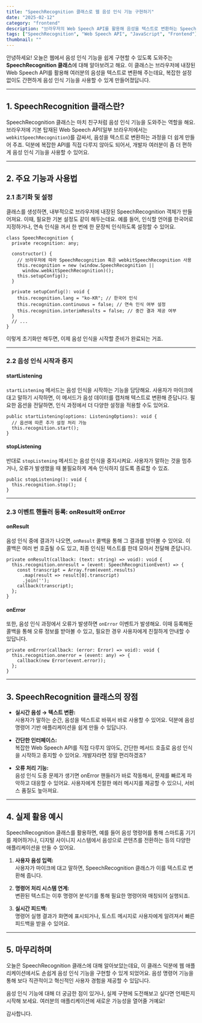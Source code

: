 ```yaml
---
title: "SpeechRecognition 클래스로 웹 음성 인식 기능 구현하기"
date: "2025-02-12"
category: "frontend"
description: "브라우저의 Web Speech API를 활용해 음성을 텍스트로 변환하는 SpeechRecognition 클래스에 대해 알아보고, 그 주요 기능과 사용법을 소개하는 가이드입니다."
tags: ["SpeechRecognition", "Web Speech API", "JavaScript", "Frontend"]
thumbnail: ""
---
```


안녕하세요! 오늘은 웹에서 음성 인식 기능을 쉽게 구현할 수 있도록 도와주는 **SpeechRecognition 클래스**에 대해 알아보려고 해요. 이 클래스는 브라우저에 내장된 Web Speech API를 활용해 여러분의 음성을 텍스트로 변환해 주는데요, 복잡한 설정 없이도 간편하게 음성 인식 기능을 사용할 수 있게 만들어졌답니다.

---

## 1. SpeechRecognition 클래스란?

SpeechRecognition 클래스는 마치 친구처럼 음성 인식 기능을 도와주는 역할을 해요. 브라우저에 기본 탑재된 Web Speech API(일부 브라우저에서는 `webkitSpeechRecognition`)를 감싸서, 음성을 텍스트로 변환하는 과정을 더 쉽게 만들어 주죠. 덕분에 복잡한 API를 직접 다루지 않아도 되어서, 개발자 여러분이 좀 더 편하게 음성 인식 기능을 사용할 수 있어요.

---

## 2. 주요 기능과 사용법

### 2.1 초기화 및 설정

클래스를 생성하면, 내부적으로 브라우저에 내장된 SpeechRecognition 객체가 만들어져요. 이때, 필요한 기본 설정도 같이 해두는데요. 예를 들어, 인식할 언어를 한국어로 지정하거나, 연속 인식을 꺼서 한 번에 한 문장씩 인식하도록 설정할 수 있어요.

```tsx
class SpeechRecognition {
  private recognition: any;

  constructor() {
    // 브라우저에 따라 SpeechRecognition 혹은 webkitSpeechRecognition 사용
    this.recognition = new (window.SpeechRecognition ||
      window.webkitSpeechRecognition)();
    this.setupConfig();
  }

  private setupConfig(): void {
    this.recognition.lang = "ko-KR"; // 한국어 인식
    this.recognition.continuous = false; // 연속 인식 여부 설정
    this.recognition.interimResults = false; // 중간 결과 제공 여부
  }
  // ...
}
```

이렇게 초기화만 해두면, 이제 음성 인식을 시작할 준비가 완료되는 거죠.

---

### 2.2 음성 인식 시작과 중지

#### **startListening**

`startListening` 메서드는 음성 인식을 시작하는 기능을 담당해요. 사용자가 마이크에 대고 말하기 시작하면, 이 메서드가 음성 데이터를 캡처해 텍스트로 변환해 준답니다. 필요한 옵션을 전달하면, 인식 과정에서 더 다양한 설정을 적용할 수도 있어요.

```tsx
public startListening(options: ListeningOptions): void {
  // 옵션에 따른 추가 설정 처리 가능
  this.recognition.start();
}
```

#### **stopListening**

반대로 `stopListening` 메서드는 음성 인식을 중지시켜요. 사용자가 말하는 것을 멈추거나, 오류가 발생했을 때 불필요하게 계속 인식하지 않도록 종료할 수 있죠.

```tsx
public stopListening(): void {
  this.recognition.stop();
}
```

---

### 2.3 이벤트 핸들러 등록: onResult와 onError

#### **onResult**

음성 인식 중에 결과가 나오면, `onResult` 콜백을 통해 그 결과를 받아볼 수 있어요. 이 콜백은 여러 번 호출될 수도 있고, 최종 인식된 텍스트를 한데 모아서 전달해 준답니다.

```tsx
private onResult(callback: (text: string) => void): void {
  this.recognition.onresult = (event: SpeechRecognitionEvent) => {
    const transcript = Array.from(event.results)
      .map(result => result[0].transcript)
      .join('');
    callback(transcript);
  };
}
```

#### **onError**

또한, 음성 인식 과정에서 오류가 발생하면 `onError` 이벤트가 발생해요. 이때 등록해둔 콜백을 통해 오류 정보를 받아볼 수 있고, 필요한 경우 사용자에게 친절하게 안내할 수 있답니다.

```tsx
private onError(callback: (error: Error) => void): void {
  this.recognition.onerror = (event: any) => {
    callback(new Error(event.error));
  };
}
```

---

## 3. SpeechRecognition 클래스의 장점

- **실시간 음성 → 텍스트 변환:**  
  사용자가 말하는 순간, 음성을 텍스트로 바꿔서 바로 사용할 수 있어요. 덕분에 음성 명령어 기반 애플리케이션을 쉽게 만들 수 있답니다.

- **간단한 인터페이스:**  
  복잡한 Web Speech API를 직접 다루지 않아도, 간단한 메서드 호출로 음성 인식을 시작하고 중지할 수 있어요. 개발자라면 정말 편리하겠죠?

- **오류 처리 기능:**  
  음성 인식 도중 문제가 생기면 onError 핸들러가 바로 작동해서, 문제를 빠르게 파악하고 대응할 수 있어요. 사용자에게 친절한 에러 메시지를 제공할 수 있으니, 서비스 품질도 높아져요.

---

## 4. 실제 활용 예시

SpeechRecognition 클래스를 활용하면, 예를 들어 음성 명령어를 통해 스마트홈 기기를 제어하거나, 디지털 사이니지 시스템에서 음성으로 콘텐츠를 전환하는 등의 다양한 애플리케이션을 만들 수 있어요.

1. **사용자 음성 입력:**  
   사용자가 마이크에 대고 말하면, SpeechRecognition 클래스가 이를 텍스트로 변환해 줍니다.

2. **명령어 처리 시스템 연계:**  
   변환된 텍스트는 이후 명령어 분석기를 통해 필요한 명령어와 매칭되어 실행되죠.

3. **실시간 피드백:**  
   명령어 실행 결과가 화면에 표시되거나, 토스트 메시지로 사용자에게 알려져서 빠른 피드백을 받을 수 있어요.

---

## 5. 마무리하며

오늘은 SpeechRecognition 클래스에 대해 알아보았는데요, 이 클래스 덕분에 웹 애플리케이션에서도 손쉽게 음성 인식 기능을 구현할 수 있게 되었어요. 음성 명령어 기능을 통해 보다 직관적이고 혁신적인 사용자 경험을 제공할 수 있답니다.

음성 인식 기능에 대해 더 궁금한 점이 있거나, 실제 구현에 도전해보고 싶다면 언제든지 시작해 보세요. 여러분의 애플리케이션에 새로운 가능성을 열어줄 거예요!

감사합니다.

